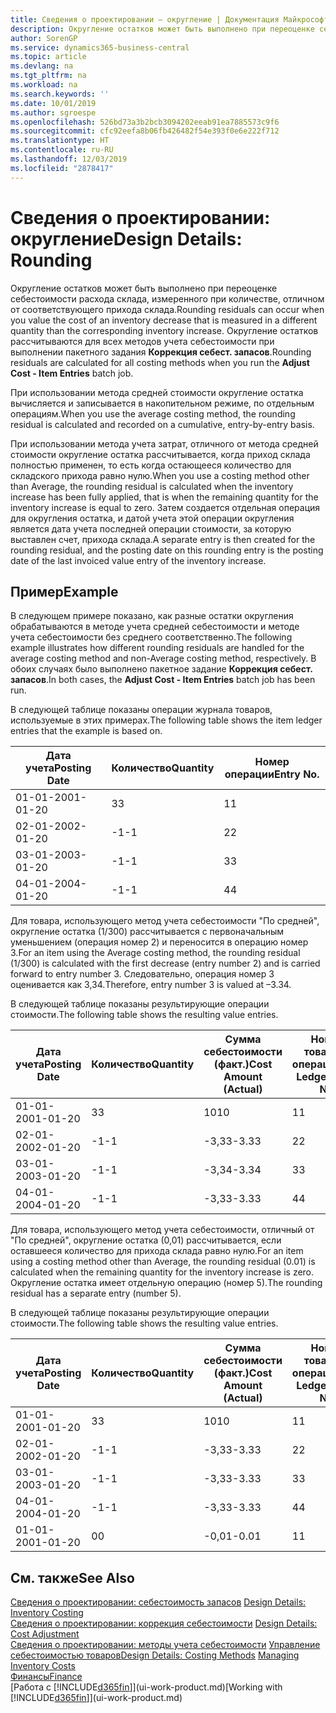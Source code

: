 ```yaml
---
title: Сведения о проектировании — округление | Документация Майкрософт
description: Округление остатков может быть выполнено при переоценке себестоимости расхода склада, измеренного при количестве, отличном от соответствующего прихода склада. Округление остатков рассчитываются для всех методов учета себестоимости при выполнении пакетного задания **Коррекция себест. запасов**.
author: SorenGP
ms.service: dynamics365-business-central
ms.topic: article
ms.devlang: na
ms.tgt_pltfrm: na
ms.workload: na
ms.search.keywords: ''
ms.date: 10/01/2019
ms.author: sgroespe
ms.openlocfilehash: 526bd73a3b2bcb3094202eeab91ea7885573c9f6
ms.sourcegitcommit: cfc92eefa8b06fb426482f54e393f0e6e222f712
ms.translationtype: HT
ms.contentlocale: ru-RU
ms.lasthandoff: 12/03/2019
ms.locfileid: "2878417"
---
```

# <a name="design-details-rounding"></a><span data-ttu-id="1a398-104">Сведения о проектировании: округление</span><span class="sxs-lookup"><span data-stu-id="1a398-104">Design Details: Rounding</span></span>
<span data-ttu-id="1a398-105">Округление остатков может быть выполнено при переоценке себестоимости расхода склада, измеренного при количестве, отличном от соответствующего прихода склада.</span><span class="sxs-lookup"><span data-stu-id="1a398-105">Rounding residuals can occur when you value the cost of an inventory decrease that is measured in a different quantity than the corresponding inventory increase.</span></span> <span data-ttu-id="1a398-106">Округление остатков рассчитываются для всех методов учета себестоимости при выполнении пакетного задания **Коррекция себест. запасов**.</span><span class="sxs-lookup"><span data-stu-id="1a398-106">Rounding residuals are calculated for all costing methods when you run the **Adjust Cost - Item Entries** batch job.</span></span>  

 <span data-ttu-id="1a398-107">При использовании метода средней стоимости округление остатка вычисляется и записывается в накопительном режиме, по отдельным операциям.</span><span class="sxs-lookup"><span data-stu-id="1a398-107">When you use the average costing method, the rounding residual is calculated and recorded on a cumulative, entry-by-entry basis.</span></span>  

 <span data-ttu-id="1a398-108">При использовании метода учета затрат, отличного от метода средней стоимости округление остатка рассчитывается, когда приход склада полностью применен, то есть когда остающееся количество для складского прихода равно нулю.</span><span class="sxs-lookup"><span data-stu-id="1a398-108">When you use a costing method other than Average, the rounding residual is calculated when the inventory increase has been fully applied, that is when the remaining quantity for the inventory increase is equal to zero.</span></span> <span data-ttu-id="1a398-109">Затем создается отдельная операция для округления остатка, и датой учета этой операции округления является дата учета последней операции стоимости, за которую выставлен счет, прихода склада.</span><span class="sxs-lookup"><span data-stu-id="1a398-109">A separate entry is then created for the rounding residual, and the posting date on this rounding entry is the posting date of the last invoiced value entry of the inventory increase.</span></span>  

## <a name="example"></a><span data-ttu-id="1a398-110">Пример</span><span class="sxs-lookup"><span data-stu-id="1a398-110">Example</span></span>  
 <span data-ttu-id="1a398-111">В следующем примере показано, как разные остатки округления обрабатываются в методе учета средней себестоимости и методе учета себестоимости без среднего соответственно.</span><span class="sxs-lookup"><span data-stu-id="1a398-111">The following example illustrates how different rounding residuals are handled for the average costing method and non-Average costing method, respectively.</span></span> <span data-ttu-id="1a398-112">В обоих случаях было выполнено пакетное задание **Коррекция себест. запасов**.</span><span class="sxs-lookup"><span data-stu-id="1a398-112">In both cases, the **Adjust Cost - Item Entries** batch job has been run.</span></span>  

 <span data-ttu-id="1a398-113">В следующей таблице показаны операции журнала товаров, используемые в этих примерах.</span><span class="sxs-lookup"><span data-stu-id="1a398-113">The following table shows the item ledger entries that the example is based on.</span></span>  

|<span data-ttu-id="1a398-114">Дата учета</span><span class="sxs-lookup"><span data-stu-id="1a398-114">Posting Date</span></span>|<span data-ttu-id="1a398-115">Количество</span><span class="sxs-lookup"><span data-stu-id="1a398-115">Quantity</span></span>|<span data-ttu-id="1a398-116">Номер операции</span><span class="sxs-lookup"><span data-stu-id="1a398-116">Entry No.</span></span>|  
|------------------|--------------|---------------|  
|<span data-ttu-id="1a398-117">01-01-20</span><span class="sxs-lookup"><span data-stu-id="1a398-117">01-01-20</span></span>|<span data-ttu-id="1a398-118">3</span><span class="sxs-lookup"><span data-stu-id="1a398-118">3</span></span>|<span data-ttu-id="1a398-119">1</span><span class="sxs-lookup"><span data-stu-id="1a398-119">1</span></span>|  
|<span data-ttu-id="1a398-120">02-01-20</span><span class="sxs-lookup"><span data-stu-id="1a398-120">02-01-20</span></span>|<span data-ttu-id="1a398-121">-1</span><span class="sxs-lookup"><span data-stu-id="1a398-121">-1</span></span>|<span data-ttu-id="1a398-122">2</span><span class="sxs-lookup"><span data-stu-id="1a398-122">2</span></span>|  
|<span data-ttu-id="1a398-123">03-01-20</span><span class="sxs-lookup"><span data-stu-id="1a398-123">03-01-20</span></span>|<span data-ttu-id="1a398-124">-1</span><span class="sxs-lookup"><span data-stu-id="1a398-124">-1</span></span>|<span data-ttu-id="1a398-125">3</span><span class="sxs-lookup"><span data-stu-id="1a398-125">3</span></span>|  
|<span data-ttu-id="1a398-126">04-01-20</span><span class="sxs-lookup"><span data-stu-id="1a398-126">04-01-20</span></span>|<span data-ttu-id="1a398-127">-1</span><span class="sxs-lookup"><span data-stu-id="1a398-127">-1</span></span>|<span data-ttu-id="1a398-128">4</span><span class="sxs-lookup"><span data-stu-id="1a398-128">4</span></span>|  

 <span data-ttu-id="1a398-129">Для товара, использующего метод учета себестоимости "По средней", округление остатка (1/300) рассчитывается с первоначальным уменьшением (операция номер 2) и переносится в операцию номер 3.</span><span class="sxs-lookup"><span data-stu-id="1a398-129">For an item using the Average costing method, the rounding residual (1/300) is calculated with the first decrease (entry number 2) and is carried forward to entry number 3.</span></span> <span data-ttu-id="1a398-130">Следовательно, операция номер 3 оценивается как 3,34.</span><span class="sxs-lookup"><span data-stu-id="1a398-130">Therefore, entry number 3 is valued at –3.34.</span></span>  

 <span data-ttu-id="1a398-131">В следующей таблице показаны результирующие операции стоимости.</span><span class="sxs-lookup"><span data-stu-id="1a398-131">The following table shows the resulting value entries.</span></span>  

|<span data-ttu-id="1a398-132">Дата учета</span><span class="sxs-lookup"><span data-stu-id="1a398-132">Posting Date</span></span>|<span data-ttu-id="1a398-133">Количество</span><span class="sxs-lookup"><span data-stu-id="1a398-133">Quantity</span></span>|<span data-ttu-id="1a398-134">Сумма себестоимости (факт.)</span><span class="sxs-lookup"><span data-stu-id="1a398-134">Cost Amount (Actual)</span></span>|<span data-ttu-id="1a398-135">Номер товарной операции</span><span class="sxs-lookup"><span data-stu-id="1a398-135">Item Ledger Entry No.</span></span>|<span data-ttu-id="1a398-136">Номер операции</span><span class="sxs-lookup"><span data-stu-id="1a398-136">Entry No.</span></span>|  
|------------------|--------------|----------------------------|---------------------------|---------------|  
|<span data-ttu-id="1a398-137">01-01-20</span><span class="sxs-lookup"><span data-stu-id="1a398-137">01-01-20</span></span>|<span data-ttu-id="1a398-138">3</span><span class="sxs-lookup"><span data-stu-id="1a398-138">3</span></span>|<span data-ttu-id="1a398-139">10</span><span class="sxs-lookup"><span data-stu-id="1a398-139">10</span></span>|<span data-ttu-id="1a398-140">1</span><span class="sxs-lookup"><span data-stu-id="1a398-140">1</span></span>|<span data-ttu-id="1a398-141">1</span><span class="sxs-lookup"><span data-stu-id="1a398-141">1</span></span>|  
|<span data-ttu-id="1a398-142">02-01-20</span><span class="sxs-lookup"><span data-stu-id="1a398-142">02-01-20</span></span>|<span data-ttu-id="1a398-143">-1</span><span class="sxs-lookup"><span data-stu-id="1a398-143">-1</span></span>|<span data-ttu-id="1a398-144">-3,33</span><span class="sxs-lookup"><span data-stu-id="1a398-144">-3.33</span></span>|<span data-ttu-id="1a398-145">2</span><span class="sxs-lookup"><span data-stu-id="1a398-145">2</span></span>|<span data-ttu-id="1a398-146">2</span><span class="sxs-lookup"><span data-stu-id="1a398-146">2</span></span>|  
|<span data-ttu-id="1a398-147">03-01-20</span><span class="sxs-lookup"><span data-stu-id="1a398-147">03-01-20</span></span>|<span data-ttu-id="1a398-148">-1</span><span class="sxs-lookup"><span data-stu-id="1a398-148">-1</span></span>|<span data-ttu-id="1a398-149">-3,34</span><span class="sxs-lookup"><span data-stu-id="1a398-149">-3.34</span></span>|<span data-ttu-id="1a398-150">3</span><span class="sxs-lookup"><span data-stu-id="1a398-150">3</span></span>|<span data-ttu-id="1a398-151">3</span><span class="sxs-lookup"><span data-stu-id="1a398-151">3</span></span>|  
|<span data-ttu-id="1a398-152">04-01-20</span><span class="sxs-lookup"><span data-stu-id="1a398-152">04-01-20</span></span>|<span data-ttu-id="1a398-153">-1</span><span class="sxs-lookup"><span data-stu-id="1a398-153">-1</span></span>|<span data-ttu-id="1a398-154">-3,33</span><span class="sxs-lookup"><span data-stu-id="1a398-154">-3.33</span></span>|<span data-ttu-id="1a398-155">4</span><span class="sxs-lookup"><span data-stu-id="1a398-155">4</span></span>|<span data-ttu-id="1a398-156">4</span><span class="sxs-lookup"><span data-stu-id="1a398-156">4</span></span>|  

 <span data-ttu-id="1a398-157">Для товара, использующего метод учета себестоимости, отличный от "По средней", округление остатка (0,01) рассчитывается, если оставшееся количество для прихода склада равно нулю.</span><span class="sxs-lookup"><span data-stu-id="1a398-157">For an item using a costing method other than Average, the rounding residual (0.01) is calculated when the remaining quantity for the inventory increase is zero.</span></span> <span data-ttu-id="1a398-158">Округление остатка имеет отдельную операцию (номер 5).</span><span class="sxs-lookup"><span data-stu-id="1a398-158">The rounding residual has a separate entry (number 5).</span></span>  

 <span data-ttu-id="1a398-159">В следующей таблице показаны результирующие операции стоимости.</span><span class="sxs-lookup"><span data-stu-id="1a398-159">The following table shows the resulting value entries.</span></span>  

|<span data-ttu-id="1a398-160">Дата учета</span><span class="sxs-lookup"><span data-stu-id="1a398-160">Posting Date</span></span>|<span data-ttu-id="1a398-161">Количество</span><span class="sxs-lookup"><span data-stu-id="1a398-161">Quantity</span></span>|<span data-ttu-id="1a398-162">Сумма себестоимости (факт.)</span><span class="sxs-lookup"><span data-stu-id="1a398-162">Cost Amount (Actual)</span></span>|<span data-ttu-id="1a398-163">Номер товарной операции</span><span class="sxs-lookup"><span data-stu-id="1a398-163">Item Ledger Entry No.</span></span>|<span data-ttu-id="1a398-164">Номер операции</span><span class="sxs-lookup"><span data-stu-id="1a398-164">Entry No.</span></span>|  
|------------------|--------------|----------------------------|---------------------------|---------------|  
|<span data-ttu-id="1a398-165">01-01-20</span><span class="sxs-lookup"><span data-stu-id="1a398-165">01-01-20</span></span>|<span data-ttu-id="1a398-166">3</span><span class="sxs-lookup"><span data-stu-id="1a398-166">3</span></span>|<span data-ttu-id="1a398-167">10</span><span class="sxs-lookup"><span data-stu-id="1a398-167">10</span></span>|<span data-ttu-id="1a398-168">1</span><span class="sxs-lookup"><span data-stu-id="1a398-168">1</span></span>|<span data-ttu-id="1a398-169">1</span><span class="sxs-lookup"><span data-stu-id="1a398-169">1</span></span>|  
|<span data-ttu-id="1a398-170">02-01-20</span><span class="sxs-lookup"><span data-stu-id="1a398-170">02-01-20</span></span>|<span data-ttu-id="1a398-171">-1</span><span class="sxs-lookup"><span data-stu-id="1a398-171">-1</span></span>|<span data-ttu-id="1a398-172">-3,33</span><span class="sxs-lookup"><span data-stu-id="1a398-172">-3.33</span></span>|<span data-ttu-id="1a398-173">2</span><span class="sxs-lookup"><span data-stu-id="1a398-173">2</span></span>|<span data-ttu-id="1a398-174">2</span><span class="sxs-lookup"><span data-stu-id="1a398-174">2</span></span>|  
|<span data-ttu-id="1a398-175">03-01-20</span><span class="sxs-lookup"><span data-stu-id="1a398-175">03-01-20</span></span>|<span data-ttu-id="1a398-176">-1</span><span class="sxs-lookup"><span data-stu-id="1a398-176">-1</span></span>|<span data-ttu-id="1a398-177">-3,33</span><span class="sxs-lookup"><span data-stu-id="1a398-177">-3.33</span></span>|<span data-ttu-id="1a398-178">3</span><span class="sxs-lookup"><span data-stu-id="1a398-178">3</span></span>|<span data-ttu-id="1a398-179">3</span><span class="sxs-lookup"><span data-stu-id="1a398-179">3</span></span>|  
|<span data-ttu-id="1a398-180">04-01-20</span><span class="sxs-lookup"><span data-stu-id="1a398-180">04-01-20</span></span>|<span data-ttu-id="1a398-181">-1</span><span class="sxs-lookup"><span data-stu-id="1a398-181">-1</span></span>|<span data-ttu-id="1a398-182">-3,33</span><span class="sxs-lookup"><span data-stu-id="1a398-182">-3.33</span></span>|<span data-ttu-id="1a398-183">4</span><span class="sxs-lookup"><span data-stu-id="1a398-183">4</span></span>|<span data-ttu-id="1a398-184">4</span><span class="sxs-lookup"><span data-stu-id="1a398-184">4</span></span>|  
|<span data-ttu-id="1a398-185">01-01-20</span><span class="sxs-lookup"><span data-stu-id="1a398-185">01-01-20</span></span>|<span data-ttu-id="1a398-186">0</span><span class="sxs-lookup"><span data-stu-id="1a398-186">0</span></span>|<span data-ttu-id="1a398-187">-0,01</span><span class="sxs-lookup"><span data-stu-id="1a398-187">-0.01</span></span>|<span data-ttu-id="1a398-188">1</span><span class="sxs-lookup"><span data-stu-id="1a398-188">1</span></span>|<span data-ttu-id="1a398-189">5</span><span class="sxs-lookup"><span data-stu-id="1a398-189">5</span></span>|  

## <a name="see-also"></a><span data-ttu-id="1a398-190">См. также</span><span class="sxs-lookup"><span data-stu-id="1a398-190">See Also</span></span>  
 <span data-ttu-id="1a398-191">[Сведения о проектировании: себестоимость запасов](design-details-inventory-costing.md) </span><span class="sxs-lookup"><span data-stu-id="1a398-191">[Design Details: Inventory Costing](design-details-inventory-costing.md) </span></span>  
 <span data-ttu-id="1a398-192">[Сведения о проектировании: коррекция себестоимости](design-details-cost-adjustment.md) </span><span class="sxs-lookup"><span data-stu-id="1a398-192">[Design Details: Cost Adjustment](design-details-cost-adjustment.md) </span></span>  
 <span data-ttu-id="1a398-193">[Сведения о проектировании: методы учета себестоимости](design-details-costing-methods.md) [Управление себестоимостью товаров](finance-manage-inventory-costs.md)</span><span class="sxs-lookup"><span data-stu-id="1a398-193">[Design Details: Costing Methods](design-details-costing-methods.md) [Managing Inventory Costs](finance-manage-inventory-costs.md)</span></span>  
 [<span data-ttu-id="1a398-194">Финансы</span><span class="sxs-lookup"><span data-stu-id="1a398-194">Finance</span></span>](finance.md)  
 <span data-ttu-id="1a398-195">[Работа с [!INCLUDE[d365fin](includes/d365fin_md.md)]](ui-work-product.md)</span><span class="sxs-lookup"><span data-stu-id="1a398-195">[Working with [!INCLUDE[d365fin](includes/d365fin_md.md)]](ui-work-product.md)</span></span>
